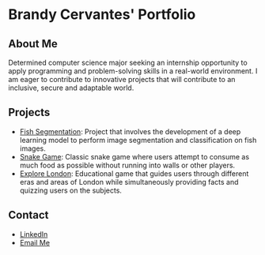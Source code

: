 # Brandy Cervantes' Portfolio

## About Me
Determined computer science major seeking an internship opportunity 
to apply programming and problem-solving skills in a real-world environment. 
I am eager to contribute to innovative projects that will contribute to
an inclusive, secure and adaptable world.

## Projects
- [Fish Segmentation](https://github.com/jupitercruiser/Portfolio/tree/1f534c252eeb968e26741aa6ed81e9f5086dc650/Fish%20Segmentation): Project that involves the development of a deep learning model to perform image segmentation and classification on fish images. 
- [Snake Game](https://github.com/jupitercruiser/Portfolio/tree/e8e5b50be95f46170ab9f6a595da22a01b95e504/Snake%20Game): Classic snake game where users attempt to consume as much food as possible without running into walls or other players.
- [Explore London](https://github.com/jupitercruiser/Portfolio/tree/52ffa73bbcd55cdd4ebaaaa53cf1fd5abedfdf9b/Explore%20London): Educational game that guides users through different eras and areas of London while simultaneously providing facts and quizzing users on the subjects. 
  
## Contact
- [LinkedIn](https://www.linkedin.com/in/brandycervantesgarcia)
- [Email Me](mailto:brandy.cervantes@utah.edu)
